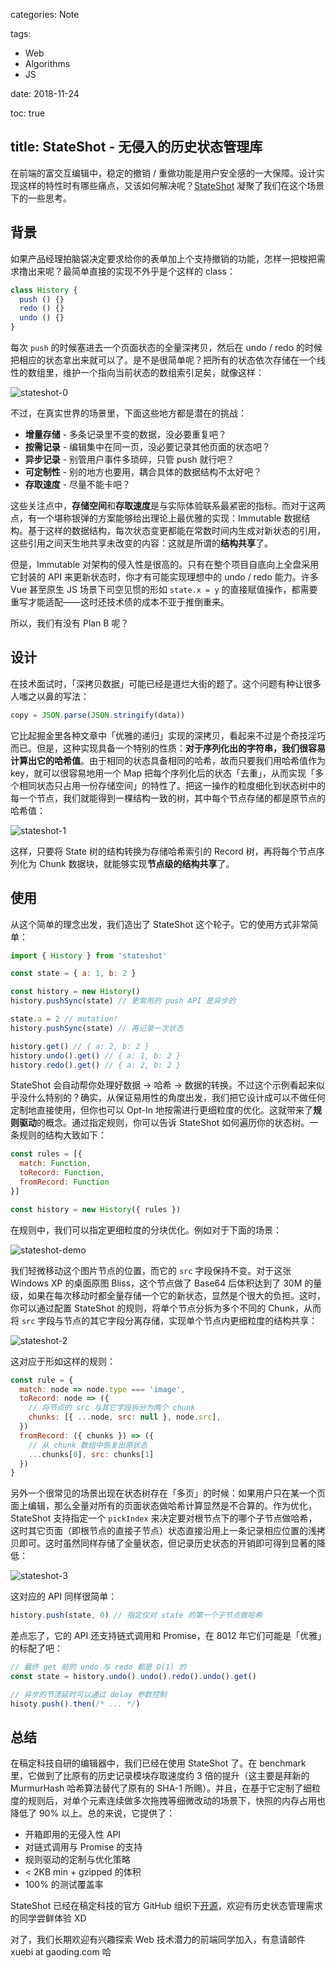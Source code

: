 categories: Note

tags:

- Web
- Algorithms
- JS

date: 2018-11-24

toc: true

title: StateShot - 无侵入的历史状态管理库
---

<!-- ![stateshot-logo](/images/stateshot/logo.png) -->

在前端的富交互编辑中，稳定的撤销 / 重做功能是用户安全感的一大保障。设计实现这样的特性时有哪些痛点，又该如何解决呢？[StateShot](https://github.com/gaoding-inc/stateshot) 凝聚了我们在这个场景下的一些思考。

<!--more-->

## 背景
如果产品经理拍脑袋决定要求给你的表单加上个支持撤销的功能，怎样一把梭把需求撸出来呢？最简单直接的实现不外乎是个这样的 class：

``` js
class History {
  push () {}
  redo () {}
  undo () {}
}
```

每次 `push` 的时候塞进去一个页面状态的全量深拷贝，然后在 undo / redo 的时候把相应的状态拿出来就可以了。是不是很简单呢？把所有的状态依次存储在一个线性的数组里，维护一个指向当前状态的数组索引足矣，就像这样：

![stateshot-0](/images/stateshot/0.png)

不过，在真实世界的场景里，下面这些地方都是潜在的挑战：

* **增量存储** - 多条记录里不变的数据，没必要重复吧？
* **按需记录** - 编辑集中在同一页，没必要记录其他页面的状态吧？
* **异步记录** - 别管用户事件多琐碎，只管 push 就行吧？
* **可定制性** - 别的地方也要用，耦合具体的数据结构不太好吧？
* **存取速度** - 尽量不能卡吧？

这些关注点中，**存储空间**和**存取速度**是与实际体验联系最紧密的指标。而对于这两点，有一个堪称银弹的方案能够给出理论上最优雅的实现：Immutable 数据结构。基于这样的数据结构，每次状态变更都能在常数时间内生成对新状态的引用，这些引用之间天生地共享未改变的内容：这就是所谓的**结构共享**了。

但是，Immutable 对架构的侵入性是很高的。只有在整个项目自底向上全盘采用它封装的 API 来更新状态时，你才有可能实现理想中的 undo / redo 能力。许多 Vue 甚至原生 JS 场景下司空见惯的形如 `state.x = y` 的直接赋值操作，都需要重写才能适配——这时还技术债的成本不亚于推倒重来。

所以，我们有没有 Plan B 呢？


## 设计
在技术面试时，「深拷贝数据」可能已经是道烂大街的题了。这个问题有种让很多人嗤之以鼻的写法：

``` js
copy = JSON.parse(JSON.stringify(data))
```

它比起掘金里各种文章中「优雅的递归」实现的深拷贝，看起来不过是个奇技淫巧而已。但是，这种实现具备一个特别的性质：**对于序列化出的字符串，我们很容易计算出它的哈希值**。由于相同的状态具备相同的哈希，故而只要我们用哈希值作为 key，就可以很容易地用一个 Map 把每个序列化后的状态「去重」，从而实现「多个相同状态只占用一份存储空间」的特性了。把这一操作的粒度细化到状态树中的每一个节点，我们就能得到一棵结构一致的树，其中每个节点存储的都是原节点的哈希值：

![stateshot-1](/images/stateshot/1.png)

这样，只要将 State 树的结构转换为存储哈希索引的 Record 树，再将每个节点序列化为 Chunk 数据块，就能够实现**节点级的结构共享**了。


## 使用
从这个简单的理念出发，我们造出了 StateShot 这个轮子。它的使用方式非常简单：

``` js
import { History } from 'stateshot'

const state = { a: 1, b: 2 }

const history = new History()
history.pushSync(state) // 更常用的 push API 是异步的

state.a = 2 // mutation!
history.pushSync(state) // 再记录一次状态

history.get() // { a: 2, b: 2 }
history.undo().get() // { a: 1, b: 2 }
history.redo().get() // { a: 2, b: 2 }
```

StateShot 会自动帮你处理好数据 → 哈希 → 数据的转换。不过这个示例看起来似乎没什么特别的？确实，从保证易用性的角度出发，我们把它设计成可以不做任何定制地直接使用，但你也可以 Opt-In 地按需进行更细粒度的优化。这就带来了**规则驱动**的概念。通过指定规则，你可以告诉 StateShot 如何遍历你的状态树。一条规则的结构大致如下：

``` js
const rules = [{
  match: Function,
  toRecord: Function,
  fromRecord: Function
}]

const history = new History({ rules })
```

在规则中，我们可以指定更细粒度的分块优化。例如对于下面的场景：

![stateshot-demo](/images/stateshot/demo.gif)

我们轻微移动这个图片节点的位置，而它的 `src` 字段保持不变。对于这张 Windows XP 的桌面原图 Bliss，这个节点做了 Base64 后体积达到了 30M 的量级，如果在每次移动时都全量存储一个它的新状态，显然是个很大的负担。这时，你可以通过配置 StateShot 的规则，将单个节点分拆为多个不同的 Chunk，从而将 `src` 字段与节点的其它字段分离存储，实现单个节点内更细粒度的结构共享：

![stateshot-2](/images/stateshot/2.png)

这对应于形如这样的规则：

``` js
const rule = {
  match: node => node.type === 'image',
  toRecord: node => ({
    // 将节点的 src 与其它字段拆分为两个 chunk
    chunks: [{ ...node, src: null }, node.src],
  })
  fromRecord: ({ chunks }) => ({
    // 从 chunk 数组中恢复出原状态
    ...chunks[0], src: chunks[1]
  })
}
```

另外一个很常见的场景出现在状态树存在「多页」的时候：如果用户只在某一个页面上编辑，那么全量对所有的页面状态做哈希计算显然是不合算的。作为优化，StateShot 支持指定一个 `pickIndex` 来决定要对根节点下的哪个子节点做哈希，这时其它页面（即根节点的直接子节点）状态直接沿用上一条记录相应位置的浅拷贝即可。这时虽然同样存储了全量状态，但记录历史状态的开销即可得到显著的降低：

![stateshot-3](/images/stateshot/3.png)

这对应的 API 同样很简单：

``` js
history.push(state, 0) // 指定仅对 state 的第一个子节点做哈希
```

差点忘了，它的 API 还支持链式调用和 Promise，在 8012 年它们可能是「优雅」的标配了吧：

``` js
// 最终 get 前的 undo 与 redo 都是 O(1) 的
const state = history.undo().undo().redo().undo().get()

// 异步的节流延时可以通过 delay 参数控制
hisoty.push().then(/* ... */)
```


## 总结
在稿定科技自研的编辑器中，我们已经在使用 StateShot 了。在 benchmark 里，它做到了比原有的历史记录模块存取速度约 3 倍的提升（这主要是拜新的 MurmurHash 哈希算法替代了原有的 SHA-1 所赐）。并且，在基于它定制了细粒度的规则后，对单个元素连续做多次拖拽等细微改动的场景下，快照的内存占用也降低了 90% 以上。总的来说，它提供了：

* 开箱即用的无侵入性 API
* 对链式调用与 Promise 的支持
* 规则驱动的定制与优化策略
* < 2KB min + gzipped 的体积
* 100% 的测试覆盖率

StateShot 已经在稿定科技的官方 GitHub 组织下[开源](https://github.com/gaoding-inc/stateshot)，欢迎有历史状态管理需求的同学尝鲜体验 XD

对了，我们长期欢迎有兴趣探索 Web 技术潜力的前端同学加入，有意请邮件 xuebi at gaoding.com 哈
